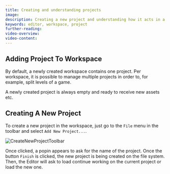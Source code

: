 ```yaml
---
title: Creating and understanding projects
image: 
description: Creating a new project and understanding how it acts in a workspace
keywords: editor, workspace, project
further-reading:
video-overview:
video-content:
---
```


## Adding Project To Workspace

By default, a newly created workspace contains one project. Per workspace, it is possible to manage multiple
projects in order to, for example, split levels of a game.

A newly created project is always empty and ready to receive new assets etc.

## Creating A New Project
To create a new project in the workspace, just go to the `File` menu in the toolbar and select `Add New Project...`.

![CreateNewProjectToolbar](/img/extensions/Editor/CreatingProject/create-new-project.png)

Once clicked, a popin appears to ask for the name of the project. Once the button `Finish` is clicked,
the new project is being created on the file system. Then, the Editor will ask to load continue working
on the current project or load the new one.

